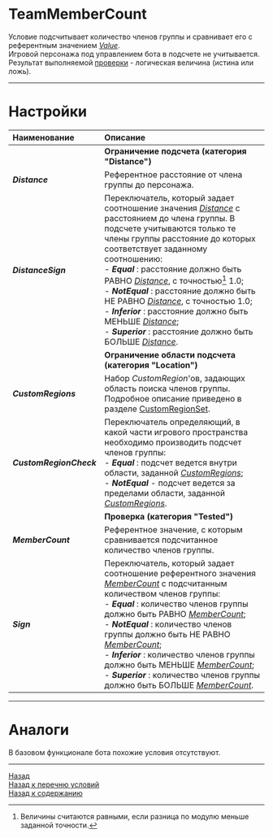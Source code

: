 # **TeamMemberCount**

Условие подсчитывает количество членов группы и сравнивает его с референтным значением [*Value*](!ref-Value  "Опция 'Value'").<br/>
Игровой персонажа под управлением бота в подсчете не учитывается. <br/>
Результат выполняемой [проверки](#ref-Tested "Заданной группой опций 'Tested'") - логическая величина (истина или ложь).

---

# **Настройки**

| **Наименование** | **Описание** 
|:-----------------|:-------------
|| **Ограничение подсчета (категория "Distance")**
|<a name ="ref-Distance">***Distance***</a> | Референтное расстояние от члена группы до персонажа. 
|<a name ="ref-DistanceSign">***DistanceSign***</a> | Переключатель, который задает соотношение значения [*Distance*](!ref-Distance) с расстоянием до члена группы. В подсчете учитываются только те члены группы расстояние до которых соответствует заданному соотношению:<br/>- ***Equal*** : расстояние должно быть РАВНО [*Distance*](!ref-Distance), с точностью[^1] 1.0;<br/>- ***NotEqual*** : расстояние  должно быть НЕ РАВНО [*Distance*](!ref-Distance), с точностью 1.0;<br/>- ***Inferior*** : расстояние  должно быть МЕНЬШЕ [*Distance*](!ref-Distance);<br/>- ***Superior*** : расстояние должно быть БОЛЬШЕ [*Distance*](!ref-Distance).
|| **Ограничение области подсчета (категория "Location")**
|<a name ="ref-CustomRegions">***CustomRegions***</a> | Набор *CustomRegion*'ов, задающих область поиска членов группы. Подробное описание приведено в разделе [CustomRegionSet](../../General/CustomRegionSet-RU.md).
|<a name ="ref-CustomRegionCheck">***CustomRegionCheck***</a>|Переключатель определяющий, в какой части игрового пространства необходимо производить подсчет членов группы:<br/>- ***Equal*** : подсчет ведется внутри области, заданной [*CustomRegions*](#ref-CustomRegions);<br/>- ***NotEqual*** - подсчет ведется за пределами области, заданной [*CustomRegions*](#ref-CustomRegions).
|| <a name ="ref-Tested"></a> **Проверка (категория "Tested")**
|<a name ="ref-MemberCount">***MemberCount***</a> | Референтное значение, с которым сравнивается подсчитанное количество членов группы.
|<a name ="ref-Sign">***Sign***</a> | Переключатель, который задает соотношение референтного значения [*MemberCount*](!ref-MemberCount) с подсчитанным количеством членов группы:<br/>- ***Equal*** : количество членов группы должно быть РАВНО [*MemberCount*](!ref-MemberCount);<br/>- ***NotEqual*** : количество членов группы должно быть НЕ РАВНО [*MemberCount*](!ref-MemberCount);<br/>- ***Inferior*** : количество членов группы должно быть МЕНЬШЕ [*MemberCount*](!ref-MemberCount);<br/>- ***Superior*** : количество членов группы должно быть БОЛЬШЕ [*MemberCount*](!ref-MemberCount).


[^1]: Величины считаются равными, если разница по модулю меньше заданной точности.

---

# **Аналоги**
В базовом функционале бота похожие условия отсутствуют.

---

<a href="javascript:history.back()">Назад</a>  
[Назад к перечню условий](../EntityTools-QuesterExtensions-RU.md#условия)  
[Назад к содержанию](../../index.md)